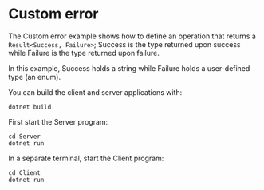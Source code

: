 # Custom error

The Custom error example shows how to define an operation that returns a `Result<Success, Failure>`; Success is the
type returned upon success while Failure is the type returned upon failure.

In this example, Success holds a string while Failure holds a user-defined type (an enum).

You can build the client and server applications with:

``` shell
dotnet build
```

First start the Server program:

```shell
cd Server
dotnet run
```

In a separate terminal, start the Client program:

```shell
cd Client
dotnet run
``` 